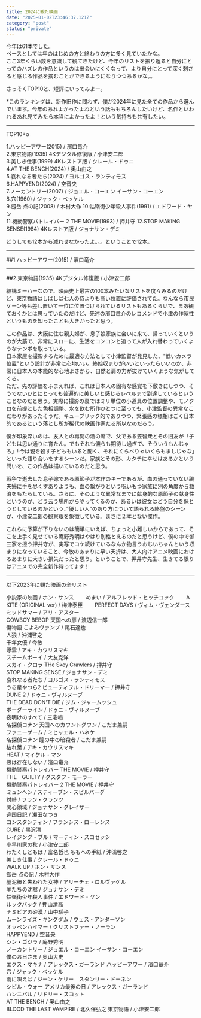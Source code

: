 ```yaml
---
title: 2024に観た映画
date: "2025-01-02T23:46:37.121Z"
category: "post"
status: "private"
---
```


今年は61本でした。  
ペースとしては年のはじめの方と終わりの方に多く見ていたかな。  
ここ3年くらい数を意識して観てきたけど、今年のリストを振り返ると自分にとってのハズレの作品というのは出会いにくくなって、より自分にとって深く刺さると感じる作品を摘むことができるようになりつつあるかな。。 

さっそくTOP10と、短評にいってみよー。

*このランキングは、新作旧作に問わず、僕が2024年に見た全ての作品から選んでいます。今年のあれよかったよねという話ももちろんしたいけど、名作といわれるあれ見てみたら本当によかったよ！という気持ちも共有したい。

------

TOP10+α

1.ハッピーアワー(2015) / 濱口竜介  
2.東京物語(1935) 4Kデジタル修復版 / 小津安二郎  
3.美しき仕事(1999) 4Kレストア版 / クレール・ドゥニ  
4.AT THE BENCH(2024) / 奥山由之  
5.哀れなる者たち(2024) / ヨルゴス・ランティモス  
6.HAPPYEND(2024) / 空音央  
7.ノーカントリー(2007) / ジョエル・コーエン イーサン・コーエン　  
8.穴(1960) / ジャック・ベッケル   
9.劔岳 点の記(2008) / 木村大作
10.牯嶺街少年殺人事件(1991) / エドワード・ヤン  
11.機動警察パトレイバー 2 THE MOVIE(1993) / 押井守
12.STOP MAKING SENSE(1984) 4Kレストア版 / ジョナサン・デミ  

どうしても12本から減れせなかったよ。。。ということで12本。

------

##1.ハッピーアワー(2015) / 濱口竜介  

------

##2.東京物語(1935) 4Kデジタル修復版 / 小津安二郎  
  
結構ミーハーなので、映画史上最古の100本みたいなリストを度々みるのだけど、東京物語はしばしば七人の侍よりも高い位置に評価されてた。なんなら市民ケーン等も差し置いて一位に位置づけられているリストもあるくらいで、まあ観ておくかとは思っていたのだけど、先述の濱口竜介のレコメンドで小津の作家性というものを知ったことも大きかったと思う。

この作品は、大阪に住む親夫婦が、息子娘家族に会いに来て、帰っていくというのが大筋で、非常にスローに、生活をコンコンと追って人が入れ替わっていくようなテンポを取っている。  
日本家屋を撮影するために最適な方法として小津監督が発見した、"低いカメラ位置"という設計が非常に心地いい。終始収まりがいいといったらいいのか、非常に日本人の本能的な心地よさから、自然と肩の力が抜けていくような気がしてくる。  
ただ、先の評価をふまえれば、これは日本人の固有な感覚を下敷きにしつつ、そうでないひとにとっても普遍的に美しいと感じるレベルまで到達しているということなのだと思う。実際に撮影の裏ではミリ単位の小道具の位置調整や、モノクロを前提とした色相調整、水を飲む所作ひとつに至っても、小津監督の異常なこだわりがあったそうだ。キューブリック的でありつつ、緊張感の様相はごく日本的であるという落とし所が稀代の映画作家たる所以なのだろう。

僕が印象深いのは、友人との再開の酒の席で、父である笠智衆とその旧友が「子どもは思い通りに育たん。でもそれも儂らも期待し過ぎで、そういうもんじゃろ」「今は親を殺す子どももいると聞く、それにくらべりゃいくらもましじゃな」といった語り合いをするシーンだ。家族とその形、カタチに幸せはあるかという問いを、この作品は描いているのだと思う。  

戦争で逝去した息子嫁である原節子が本作のキーであるが、血の通っていない親夫婦に手を尽くすありようも、血の繋がりという呪いもつ家族に別の角度から救済をもたらしている。さらに、そのような異常なまでに献身的な原節子の献身性というのが、どう云う場所からやってくるのか、あるいは彼女はどう自分を保とうとしているのかという、”優しい人”のあり方について語られる終盤のシーンが、小津安二郎の観察眼を象徴している。まさに２本とない傑作。

これらに予算が下りないのは簡単にいえば、ちょっと小難しいからであって、そこを上手く見せている庵野秀明はやはり別格とえるのだと思うけど、僕の中で御三家を担う押井守が、実写でコケ続けているなんか物言うおじいちゃんという収まりになっていること、今敏のあまりに早い夭折は、大人向けアニメ映画におけるあまりに大きい損失だったと思う。ということで、押井守先生、生きてる限りはアニメでの完全新作待ってます！

***

以下2023年に観た映画の全リスト  

小説家の映画 / ホン・サンス　　
めまい / アルフレッド・ヒッチコック　　
A KITE (ORIGINAL ver) / 梅津泰臣　　
PERFECT DAYS / ヴィム・ヴェンダース    
ミッドサマー / アリ・アスター    
COWBOY BEBOP 天国への扉 / 渡辺信一郎    
傷物語 こよみヴァンプ / 尾石達也  
人狼 / 沖浦啓之    
千年女優 / 今敏    
浮雲 / アキ・カウリスマキ    
スチームボーイ / 大友克洋    
スカイ・クロラ THe Skey Crawlers / 押井守    
STOP MAKING SENSE / ジョナサン・デミ    
哀れなる者たち / ヨルゴス・ランティモス   
うる星やつら2 ビューティフル・ドリーマー / 押井守    
DUNE 2 / ドゥニ・ヴィルヌーブ    
THE DEAD DON'T DIE / ジム・ジャームッシュ    
ボーダーライン / ドゥニ・ヴィルヌーブ    
夜明けのすべて / 三宅唱    
名探偵コナン 天国へのカウントダウン / こだま兼嗣    
ファニーゲーム / ミヒャエル・ハネケ    
名探偵コナン 瞳の中の暗殺者 / こだま兼嗣    
枯れ葉 / アキ・カウリスマキ    
HEAT / マイケル・マン    
悪は存在しない / 濱口竜介    
機動警察パトレイバー THE MOVIE / 押井守    
THE　GUILTY / グスタフ・モーラー    
機動警察パトレイバー 2 THE MOVIE / 押井守    
ミュンヘン / スティーブン・スピルバーグ    
対峙 / フラン・クランツ    
関心領域 / ジョナサン・グレイザー    
違国日記 / 瀬田なつき  
コンスタンティン / フランシス・ローレンス    
CURE / 黒沢清    
レイジング・ブル / マーティン・スコセッシ    
小早川家の秋 / 小津安二郎  
わたくしどもは / 富名哲也
ももへの手紙 / 沖浦啓之    
美しき仕事 / クレール・ドゥニ    
WALK UP / ホン・サンス    
劔岳 点の記 / 木村大作    
墓泥棒と失われた女神 / アリーチェ・ロルヴァケル    
羊たちの沈黙 / ジョナサン・デミ    
牯嶺街少年殺人事件 / エドワード・ヤン    
ルックバック / 押山清高    
ナミビアの砂漠 / 山中瑶子    
ムーンライズ・キングダム / ウェス・アンダーソン    
オッペンハイマー / クリストファー・ノーラン    
HAPPYEND / 空音央    
シン・ゴジラ / 庵野秀明    
ノーカントリー / ジョエル・コーエン イーサン・コーエン    
僕のお日さま / 奥山大史    
エクス・マキナ / アレックス・ガーランド
ハッピーアワー / 濱口竜介    
穴 / ジャック・ベッケル    
雨に唄えば / ジーン・ケリー　スタンリー・ドーネン    
シビル・ウォー アメリカ最後の日 / アレックス・ガーランド    
ハンニバル / リドリー・スコット    
AT THE BENCH / 奥山由之    
BLOOD THE LAST VAMPIRE / 北久保弘之
東京物語 / 小津安二郎    
